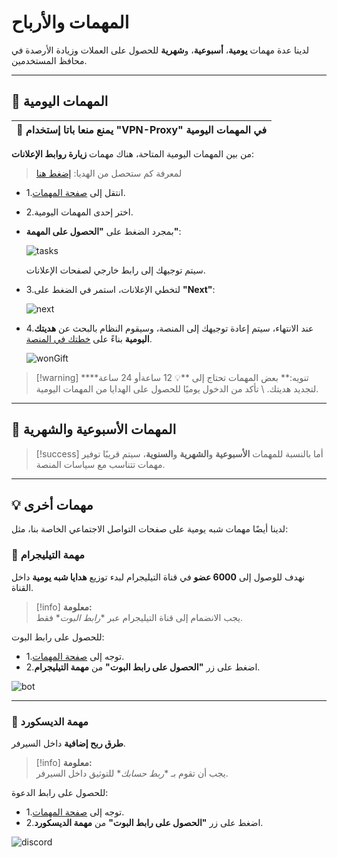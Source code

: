 # المهمات والأرباح

لدينا عدة مهمات **يومية**، **أسبوعية**، و**شهرية** للحصول على العملات وزيادة الأرصدة في محافظ المستخدمين.

---

## 📅 المهمات اليومية

| **🔴 يمنع منعا باتا إستخدام "VPN-Proxy" في المهمات اليومية** |
| ------------------------------------------------------------ |

من بين المهمات اليومية المتاحة، هناك مهمات **زيارة روابط الإعلانات**:

> لمعرفة كم ستحصل من الهديا: [إضغط هنا](/explore/support/subscriptions)

- 1.انتقل إلى [صفحة المهمات](/dashboard/finance/tasks).
- 2.اختر إحدى المهمات اليومية.

- بمجرد الضغط على **"الحصول على المهمة"**:

  ![tasks](/docs/assets/images/tasks.png)

  سيتم توجيهك إلى رابط خارجي لصفحات الإعلانات.

- 3.لتخطي الإعلانات، استمر في الضغط على **"Next"**:

  ![next](/docs/assets/images/next.png)

- 4.عند الانتهاء، سيتم إعادة توجيهك إلى المنصة، وسيقوم النظام بالبحث عن **هديتك اليومية** بناءً على [خطتك في المنصة](/explore/support/subscriptions).

  ![wonGift](/docs/assets/images/wonGift.png)

> [!warning] \*\*تنويه:\*\* بعض المهمات تحتاج إلى \*\*💡 12 ساعةأو 24 ساعة\*\* لتجديد هديتك. \\
> تأكد من الدخول يوميًا للحصول على الهدايا من المهمات اليومية.

---

## 📆 المهمات الأسبوعية والشهرية

> [!success] أما بالنسبة للمهمات **الأسبوعية** و**الشهرية** و**السنوية**، سيتم قريبًا توفير مهمات تتناسب مع سياسات المنصة.

---

## 💡 مهمات أخرى

لدينا أيضًا مهمات شبه يومية على صفحات التواصل الاجتماعي الخاصة بنا، مثل:

### 📢 مهمة التيليجرام

نهدف للوصول إلى **6000 عضو** في قناة التيليجرام لبدء توزيع **هدايا شبه يومية** داخل القناة.

> [!info] **معلومة:**  
> يجب الانضمام إلى قناة التيليجرام عبر \**رابط البوت** فقط.

للحصول على رابط البوت:

- 1.توجه إلى [صفحة المهمات](/dashboard/finance/tasks).
- 2.اضغط على زر **"الحصول على رابط البوت"** من **مهمة التيليجرام**.

![bot](/docs/assets/images/botInviteLink.png)

---

### 📢 مهمة الديسكورد

**طرق ربح إضافية** داخل السيرفر.

> [!info] **معلومة:**  
> يجب أن تقوم بـ \**ربط حسابك** للتوثيق داخل السيرفر.

للحصول على رابط الدعوة:

- 1.توجه إلى [صفحة المهمات](/dashboard/finance/tasks).
- 2.اضغط على زر **"الحصول على رابط البوت"** من **مهمة الديسكورد**.

![discord](/docs/assets/images/discordInviteLink.png)
